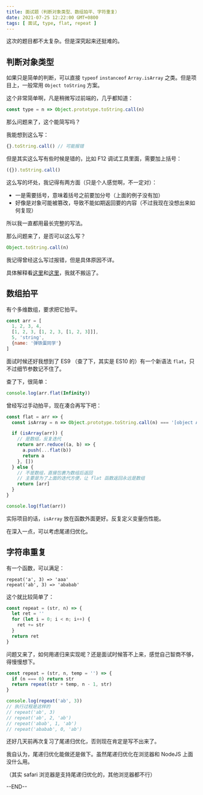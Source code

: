 ```yaml
---
title: 面试题（判断对象类型、数组拍平、字符重复）
date: 2021-07-25 12:22:00 GMT+0800
tags: [ 面试, type, flat, repeat ]
---
```


这次的题目都不太复杂。但是深究起来还挺难的。

<!-- truncate -->

## 判断对象类型

如果只是简单的判断，可以直接 `typeof` `instanceof` `Array.isArray` 之类。但是项目上，一般常用 `Object toString` 方案。

这个非常简单啊，凡是稍微写过前端的，几乎都知道：

```js
const type = n => Object.prototype.toString.call(n)
```

那么问题来了，这个能简写吗？

我能想到这么写：

```js
{}.toString.call() // 可能报错
```

但是其实这么写有些时候是错的，比如 F12 调试工具里面，需要加上括号：

```js
({}).toString.call()
```

这么写的坏处，我记得有两方面（只是个人感觉啊，不一定对）：

* 一是需要括号，意味着括号之前要加分号（上面的例子没有加）
* 好像是对象可能被篡改，导致不能如期返回要的内容（不过我现在没想出来如何复现）

所以我一直都用最长完整的写法。

那么问题来了，是否可以这么写？

```js
Object.toString.call(n)
```

我记得曾经这么写过报错，但是具体原因不详。

具体解释看[这里](https://segmentfault.com/a/1190000039034404)和[这里](https://juejin.cn/post/6844903604990509063)，我就不搬运了。

## 数组拍平

有个多维数组，要求把它拍平。

```js
const arr = [
  1, 2, 3, 4,
  [1, 2, 3, [1, 2, 3, [1, 2, 3]]],
  5, 'string',
  {name: '弹铁蛋同学'}
]
```

面试时候还好我想到了 ES9 （查了下，其实是 ES10 的）有一个新语法 `flat`，只不过细节参数记不住了。

查了下，很简单：

```js
console.log(arr.flat(Infinity))
```

曾经写过手动拍平，现在凑合再写下吧：

```js
const flat = arr => {
  const isArray = n => Object.prototype.toString.call(n) === '[object Array]'

  if (isArray(arr)) {
    // 是数组，反复迭代
    return arr.reduce((a, b) => {
      a.push(...flat(b))
      return a
    }, [])
  } else {
    // 不是数组，直接包裹为数组后返回
    // 主要是为了上面的迭代方便，让 flat 函数返回永远是数组
    return [arr]
  }
}

console.log(flat(arr))
```

实际项目的话，`isArray` 放在函数外面更好。反复定义变量伤性能。

在深入一点，可以考虑尾递归优化。

## 字符串重复

有一个函数，可以满足：

```
repeat('a', 3) => 'aaa'
repeat('ab', 3) => 'ababab'
```

这个就比较简单了：

```js
const repeat = (str, n) => {
  let ret = ''
  for (let i = 0; i < n; i++) {
    ret += str
  }
  return ret
}
```

问题又来了，如何用递归来实现呢？还是面试时候答不上来，感觉自己智商不够，得慢慢想下。

```js
const repeat = (str, n, temp = '') => {
  if (n === 0) return str
  return repeat(str + temp, n - 1, str)
}

console.log(repeat('ab', 3))
// 执行过程是这样的
// repeat('ab', 3)
// repeat('ab', 2, 'ab')
// repeat('abab', 1, 'ab')
// repeat('ababab', 0, 'ab')
```

还好几天前再次复习了尾递归优化，否则现在肯定是写不出来了。

我自认为，尾递归优化能做还是做下。虽然尾递归优化在浏览器和 NodeJS 上面没什么用。

（其实 safari 浏览器是支持尾递归优化的，其他浏览器都不行）

--END--
